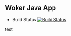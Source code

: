 ## Woker Java App

  * Build Status
  [![Build Status](http://34.70.49.82:8080/buildStatus/icon?job=instavote%2Fworker-build)](http://34.70.49.82:8080/job/instavote/job/worker-build/)

test
